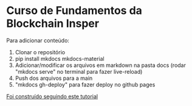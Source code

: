 # Curso de Fundamentos da Blockchain Insper

Para adicionar conteúdo:
  1. Clonar o repositório
  2. pip install mkdocs mkdocs-material
  3. Adicionar/modificar os arquivos em markdown na pasta docs (rodar "mkdocs serve" no terminal para fazer live-reload)
  4. Push dos arquivos para a main
  5. "mkdocs gh-deploy" para fazer deploy no github pages

[Foi construído seguindo este tutorial](https://ahmed-nafies.medium.com/code-documentation-of-the-future-mkdocs-material-tutorial-35e5176d974f)
